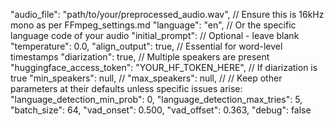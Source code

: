   "audio_file": "path/to/your/preprocessed_audio.wav", // Ensure this is 16kHz mono as per FFmpeg_settings.md
  "language": "en", // Or the specific language code of your audio
  "initial_prompt":  // Optional - leave blank
  "temperature": 0.0,
  "align_output": true, // Essential for word-level timestamps
  "diarization": true, // Multiple speakers are present
  "huggingface_access_token": "YOUR_HF_TOKEN_HERE", // If diarization is true
  "min_speakers": null, // 
  "max_speakers": null, // 
  // Keep other parameters at their defaults unless specific issues arise:
  "language_detection_min_prob": 0,
  "language_detection_max_tries": 5,
  "batch_size": 64,
  "vad_onset": 0.500,
  "vad_offset": 0.363,
  "debug": false